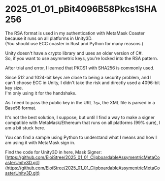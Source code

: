 
# 2025_01_01_pBit4096B58Pkcs1SHA256

The RSA format is used in my authentication with MetaMask Coaster because it runs on all platforms in Unity3D.  
(You should use ECC coaster in Rust and Python for many reasons.)

Unity doesn't have a crypto library and uses an older version of C#.  
So, if you want to use asymmetric keys, you're locked into the RSA pattern.

After trial and error, I learned that PKCS1 with SHA256 is commonly used.

Since 512 and 1024-bit keys are close to being a security problem, and I can't choose ECC in Unity, I didn't take the risk and directly used a 4096-bit key size.  
I'm only using it for the handshake.

As I need to pass the public key in the URL `?q=`, the XML file is parsed in a Base58 format.

It's not the best solution, I suppose, but until I find a way to make a signer compatible with MetaMask/Ethereum that runs on all platforms (99% sure), I am a bit stuck here.

You can find a sample using Python to understand what I means and how I am using it with MetaMask sign in.

Find the code for Unity3D in here, Mask Signer:  
[https://github.com/EloiStree/2025_01_01_ClipboardableAssymentricMetaCoasterUnity3D.git](https://github.com/EloiStree/2025_01_01_ClipboardableAssymentricMetaCoasterUnity3D.git)    
  
